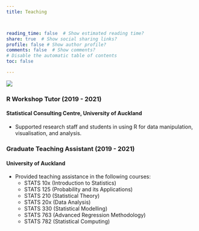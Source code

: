 ```yaml
---
title: Teaching



reading_time: false  # Show estimated reading time?
share: true  # Show social sharing links?
profile: false # Show author profile?
comments: false  # Show comments?
# Disable the automatic table of contents
toc: false

---
```


![](assets/media/sand.jpg)

### R Workshop Tutor (2019 - 2021)
#### Statistical Consulting Centre, University of Auckland
-  Supported research staff and students in using R for data manipulation, visualisation, and analysis.

### Graduate Teaching Assistant (2019 - 2021)
#### University of Auckland
- Provided teaching assistance in the following courses:
  - STATS 10x (Introduction to Statistics)
  - STATS 125 (Probability and its Applications)
  - STATS 210 (Statistical Theory)
  - STATS 20x (Data Analysis)
  - STATS 330 (Statistical Modelling)
  - STATS 763 (Advanced Regression Methodology)
  - STATS 782 (Statistical Computing)